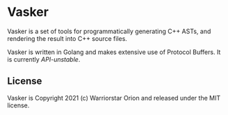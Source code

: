 # Vasker

Vasker is a set of tools for programmatically generating C++ ASTs, and rendering
the result into C++ source files.

Vasker is written in Golang and makes extensive use of Protocol Buffers. It is
currently *API-unstable*.

## License

Vasker is Copyright 2021 (c) Warriorstar Orion and released under the MIT
license.